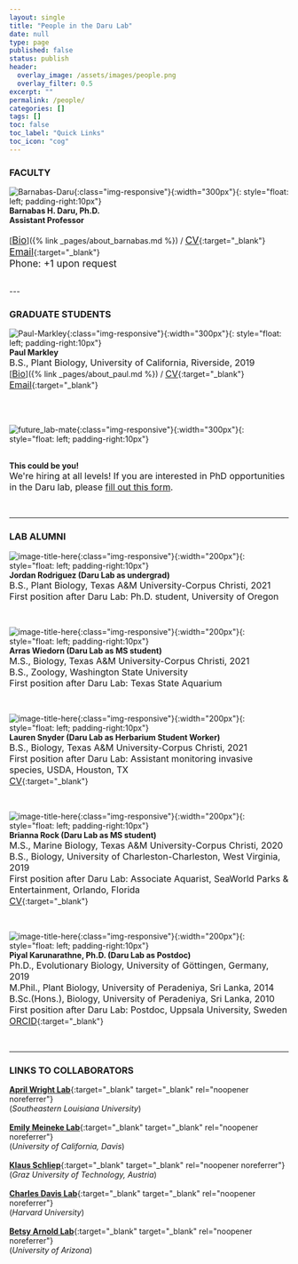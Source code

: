 ```yaml
---
layout: single
title: "People in the Daru Lab"
date: null
type: page
published: false
status: publish
header:
  overlay_image: /assets/images/people.png
  overlay_filter: 0.5
excerpt: ""
permalink: /people/
categories: []
tags: []
toc: false
toc_label: "Quick Links"
toc_icon: "cog"
---
```


### FACULTY

![Barnabas-Daru](/assets/images/barnabas.png){:class="img-responsive"}{:width="300px"}{: style="float: left; padding-right:10px"}
<br>**Barnabas H. Daru, Ph.D.**<br>
**Assistant Professor**<br>
<br>[<span style="text-decoration: underline; font-size:13pt">Bio</span>]({% link _pages/about_barnabas.md %}) / [<span style="text-decoration: underline; font-size:13pt">CV</span>](/docs/a_DaruCVSep2022.pdf){:target="_blank"}<br>
[<span style="text-decoration: underline; font-size:13pt">Email</span>](mailto:barnabas.daru@tamucc.edu){:target="_blank"}<br>
<span style="font-size:13pt;">Phone: +1 upon request </span><br>

<br clear="left"/>
---

### GRADUATE STUDENTS

![Paul-Markley](/assets/images/paul.png){:class="img-responsive"}{:width="300px"}{: style="float: left; padding-right:10px"}
<br>**Paul Markley**<br>
<span style="font-size:12pt;">B.S., Plant Biology, University of California, Riverside, 2019</span><br>
[<span style="text-decoration: underline; font-size:12pt">Bio</span>]({% link _pages/about_paul.md %}) / [<span style="text-decoration: underline; font-size:12pt">CV</span>](/docs/b_MarkleyCV.pdf){:target="_blank"}<br>
[<span style="text-decoration: underline; font-size:12pt">Email</span>](mailto:pmarkley@islander.tamucc.edu){:target="_blank"}<br>

<br clear="left"/>

<br>![future_lab-mate](/assets/images/you.png){:class="img-responsive"}{:width="300px"}{: style="float: left; padding-right:10px"}

<br>**This could be you!**   
<span style="font-size:12pt;">We're hiring at all levels! If you are interested in PhD opportunities in the Daru lab, please <a target="_blank" rel="noopener noreferrer" href = "https://forms.gle/9gFZwvcsbKmHCJhr5">fill out this form</a>.</span><br>

<br clear="left"/>

---
### LAB ALUMNI

![image-title-here](/assets/images/jordan.png){:class="img-responsive"}{:width="200px"}{: style="float: left; padding-right:10px"}
<br>**Jordan Rodriguez (Daru Lab as undergrad)**<br>
<span style="font-size:12pt;">B.S., Plant Biology, Texas A&M University-Corpus Christi, 2021</span><br>
<span style="font-size:12pt;">First position after Daru Lab: Ph.D. student, University of Oregon</span><br>

<br clear="left"/>

![image-title-here](/assets/images/arras.png){:class="img-responsive"}{:width="200px"}{: style="float: left; padding-right:10px"}
<br>**Arras Wiedorn (Daru Lab as MS student)**<br>
<span style="font-size:12pt;">M.S., Biology, Texas A&M University-Corpus Christi, 2021</span><br>
<span style="font-size:12pt;">B.S., Zoology, Washington State University</span><br>
<span style="font-size:12pt;">First position after Daru Lab: Texas State Aquarium</span><br>

<br clear="left"/>

![image-title-here](/assets/images/lauren.png){:class="img-responsive"}{:width="200px"}{: style="float: left; padding-right:10px"}
<br>**Lauren Snyder (Daru Lab as Herbarium Student Worker)**<br>
<span style="font-size:12pt;">B.S., Biology, Texas A&M University-Corpus Christi, 2021</span><br>
<span style="font-size:12pt;">First position after Daru Lab: Assistant monitoring invasive species, USDA, Houston, TX</span><br>
[<span style="text-decoration: underline; font-size:12pt">CV</span>](/docs/i_laurenCV.pdf){:target="_blank"}<br>

<br clear="left"/>

![image-title-here](/assets/images/brianna.png){:class="img-responsive"}{:width="200px"}{: style="float: left; padding-right:10px"}
<br>**Brianna Rock (Daru Lab as MS student)**<br>
<span style="font-size:12pt;">M.S., Marine Biology, Texas A&M University-Corpus Christi, 2020</span><br>
<span style="font-size:12pt;">B.S., Biology, University of Charleston-Charleston, West Virginia, 2019</span><br>
<span style="font-size:12pt;">First position after Daru Lab: Associate Aquarist, SeaWorld Parks & Entertainment, Orlando, Florida</span><br>
[<span style="text-decoration: underline; font-size:12pt">CV</span>](/docs/c_BriannaCV.pdf){:target="_blank"}<br>

<br clear="left"/>

![image-title-here](/assets/images/piyal.png){:class="img-responsive"}{:width="200px"}{: style="float: left; padding-right:10px"}
<br>**Piyal Karunarathne, Ph.D. (Daru Lab as Postdoc)**<br>
<span style="font-size:12pt;">Ph.D., Evolutionary Biology, University of Göttingen, Germany, 2019</span><br>
<span style="font-size:12pt;">M.Phil., Plant Biology, University of Peradeniya, Sri Lanka, 2014</span><br>
<span style="font-size:12pt;">B.Sc.(Hons.), Biology, University of Peradeniya, Sri Lanka, 2010</span><br>
<span style="font-size:12pt;">First position after Daru Lab: Postdoc, Uppsala University, Sweden</span><br>
[<span style="text-decoration: underline; font-size:12pt">ORCID</span>](https://orcid.org/0000-0002-1934-145X){:target="_blank"}<br>

<br clear="left"/>

---
### LINKS TO COLLABORATORS

[**April Wright Lab**](https://paleantology.com/){:target="_blank" target="_blank" rel="noopener noreferrer"}<br>
(_Southeastern Louisiana University_)<br>
<br>
[**Emily Meineke Lab**](https://emilykmeineke.com/){:target="_blank" target="_blank" rel="noopener noreferrer"}<br>
(_University of California, Davis_)<br>
<br>
[**Klaus Schliep**](https://kschliep.netlify.app/){:target="_blank" target="_blank" rel="noopener noreferrer"}<br>
(_Graz University of Technology, Austria_)<br>
<br>
[**Charles Davis Lab**](https://davislab.oeb.harvard.edu/){:target="_blank" target="_blank" rel="noopener noreferrer"}<br>
(_Harvard University_)<br>
<br>
[**Betsy Arnold Lab**](http://www.arnoldlab.net/){:target="_blank" target="_blank" rel="noopener noreferrer"}<br>
(_University of Arizona_)<br>

